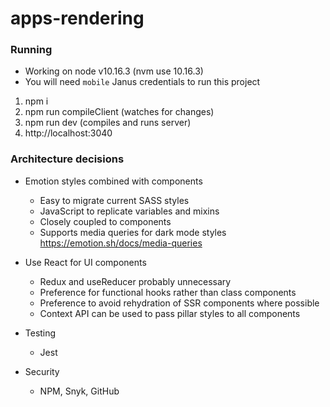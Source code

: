 # apps-rendering

### Running
- Working on node v10.16.3 (nvm use 10.16.3)
- You will need `mobile` Janus credentials to run this project
1. npm i
2. npm run compileClient (watches for changes)
3. npm run dev (compiles and runs server)
4. http://localhost:3040

### Architecture decisions

- Emotion styles combined with components
  - Easy to migrate current SASS styles
  - JavaScript to replicate variables and mixins
  - Closely coupled to components
  - Supports media queries for dark mode styles https://emotion.sh/docs/media-queries

- Use React for UI components
  - Redux and useReducer probably unnecessary
  - Preference for functional hooks rather than class components
  - Preference to avoid rehydration of SSR components where possible
  - Context API can be used to pass pillar styles to all components

- Testing
  - Jest

- Security
  - NPM, Snyk, GitHub
